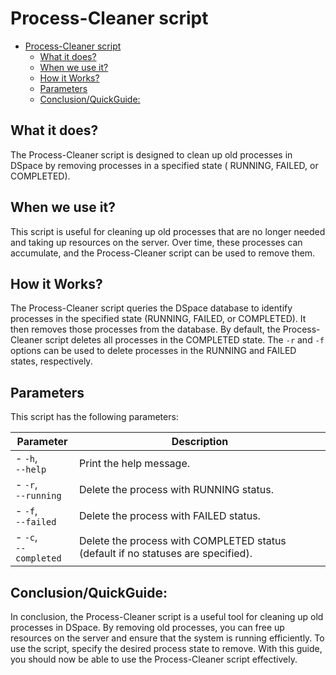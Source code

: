 # Process-Cleaner script
<!-- TOC -->
* [Process-Cleaner script](#process-cleaner-script)
  * [What it does?](#what-it-does)
  * [When we use it?](#when-we-use-it)
  * [How it Works?](#how-it-works)
  * [Parameters](#parameters)
  * [Conclusion/QuickGuide:](#conclusionquickguide)
<!-- TOC -->
## What it does?

The Process-Cleaner script is designed to clean up old processes in DSpace by removing processes in a specified state (
RUNNING, FAILED, or COMPLETED).

## When we use it?

This script is useful for cleaning up old processes that are no longer needed and taking up resources on the server.
Over time, these processes can accumulate, and the Process-Cleaner script can be used to remove them.

## How it Works?

The Process-Cleaner script queries the DSpace database to identify processes in the specified state (RUNNING, FAILED, or
COMPLETED). It then removes those processes from the database. By default, the Process-Cleaner script deletes all
processes in the COMPLETED state. The `-r` and `-f` options can be used to delete processes in the RUNNING and FAILED
states, respectively.

## Parameters

This script has the following parameters:

| Parameter                  | Description                                                                      |
|----------------------------|----------------------------------------------------------------------------------|
| - `-h`, <br/>`--help`      | Print the help message.                                                          |
| - `-r`, <br/>`--running`   | Delete the process with RUNNING status.                                          |
| - `-f`, <br/>`--failed`    | Delete the process with FAILED status.                                           |
| - `-c`, <br/>`--completed` | Delete the process with COMPLETED status (default if no statuses are specified). |

## Conclusion/QuickGuide:

In conclusion, the Process-Cleaner script is a useful tool for cleaning up old processes in DSpace. By removing old
processes, you can free up resources on the server and ensure that the system is running efficiently. To use the script,
specify the desired process state to remove. With this guide, you should now be able to use the Process-Cleaner script
effectively.
